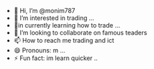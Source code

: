 - 👋 Hi, I’m @monim787
- 👀 I’m interested in trading ...
- 🌱in currently learning how to trade ...
- 💞️ I’m looking to collaborate on famous teaders 
- 📫 How to reach me trading and ict 
- 😄 Pronouns: m ...
- ⚡ Fun fact: im learn quicker ..

<!---
monim787/monim787 is a ✨ special ✨ repository because its `README.md` (this file) appears on your GitHub profile.
You can click the Preview link to take a look at your changes.
--->
